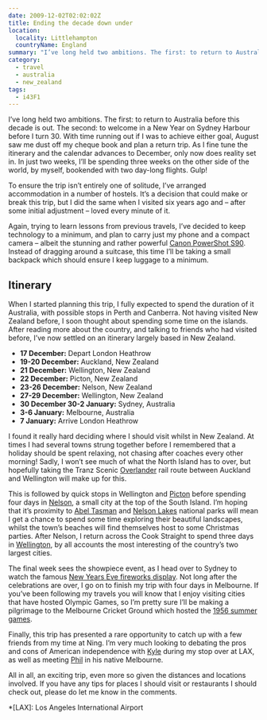 ```yaml
---
date: 2009-12-02T02:02:02Z
title: Ending the decade down under
location:
  locality: Littlehampton
  countryName: England
summary: "I’ve long held two ambitions. The first: to return to Australia before this decade is out. The second: to welcome in a New Year on Sydney Harbour before I turn 30."
category:
  - travel
  - australia
  - new_zealand
tags:
  - i43F1
---
```


I’ve long held two ambitions. The first: to return to Australia before this decade is out. The second: to welcome in a New Year on Sydney Harbour before I turn 30. With time running out if I was to achieve either goal, August saw me dust off my cheque book and plan a return trip. As I fine tune the itinerary and the calendar advances to December, only now does reality set in. In just two weeks, I’ll be spending three weeks on the other side of the world, by myself, bookended with two day-long flights. Gulp!

To ensure the trip isn’t entirely one of solitude, I’ve arranged accommodation in a number of hostels. It’s a decision that could make or break this trip, but I did the same when I visited six years ago and – after some initial adjustment – loved every minute of it.

Again, trying to learn lessons from previous travels, I’ve decided to keep technology to a minimum, and plan to carry just my phone and a compact camera – albeit the stunning and rather powerful [Canon PowerShot S90][1]. Instead of dragging around a suitcase, this time I’ll be taking a small backpack which should ensure I keep luggage to a minimum.

## Itinerary

When I started planning this trip, I fully expected to spend the duration of it Australia, with possible stops in Perth and Canberra. Not having visited New Zealand before, I soon thought about spending some time on the islands. After reading more about the country, and talking to friends who had visited before, I’ve now settled on an itinerary largely based in New Zealand.

- **17 December:** Depart London Heathrow
- **19-20 December:** Auckland, New Zealand
- **21 December:** Wellington, New Zealand
- **22 December:** Picton, New Zealand
- **23-26 December:** Nelson, New Zealand
- **27-29 December:** Wellington, New Zealand
- **30 December 30-2 January:** Sydney, Australia
- **3-6 January:** Melbourne, Australia
- **7 January:** Arrive London Heathrow

I found it really hard deciding where I should visit whilst in New Zealand. At times I had several towns strung together before I remembered that a holiday should be spent relaxing, not chasing after coaches every other morning! Sadly, I won’t see much of what the North Island has to over, but hopefully taking the Tranz Scenic [Overlander][2] rail route between Auckland and Wellington will make up for this.

This is followed by quick stops in Wellington and [Picton][3] before spending four days in [Nelson][4], a small city at the top of the South Island. I’m hoping that it’s proximity to [Abel Tasman][5] and [Nelson Lakes][6] national parks will mean I get a chance to spend some time exploring their beautiful landscapes, whilst the town’s beaches will find themselves host to some Christmas parties. After Nelson, I return across the Cook Straight to spend three days in [Wellington][7], by all accounts the most interesting of the country’s two largest cities.

The final week sees the showpiece event, as I head over to Sydney to watch the famous [New Years Eve fireworks display][8]. Not long after the celebrations are over, I go on to finish my trip with four days in Melbourne. If you’ve been following my travels you will know that I enjoy visiting cities that have hosted Olympic Games, so I’m pretty sure I’ll be making a pilgrimage to the Melbourne Cricket Ground which hosted the [1956 summer games][9].

Finally, this trip has presented a rare opportunity to catch up with a few friends from my time at Ning. I’m very much looking to debating the pros and cons of American independence with [Kyle][10] during my stop over at LAX, as well as meeting [Phil][11] in his native Melbourne.

All in all, an exciting trip, even more so given the distances and locations involved. If you have any tips for places I should visit or restaurants I should check out, please do let me know in the comments.

[1]: http://www.dpreview.com/news/0908/09081906canons90handson.asp
[2]: http://www.seat61.com/Overlander.htm
[3]: https://en.wikipedia.org/wiki/Picton,_New_Zealand
[4]: https://en.wikipedia.org/wiki/Nelson,_New_Zealand
[5]: https://en.wikipedia.org/wiki/Abel_Tasman_National_Park
[6]: https://en.wikipedia.org/wiki/Nelson_Lakes_National_Park
[7]: https://en.wikipedia.org/wiki/Wellington
[8]: http://www.cityofsydney.nsw.gov.au/nye/2009/default.asp
[9]: https://en.wikipedia.org/wiki/1956_Summer_Olympics
[10]: http://houseofkyle.com/
[11]: http://philmccluskey.com/

*[LAX]: Los Angeles International Airport
